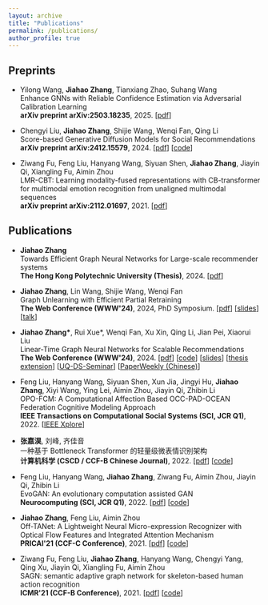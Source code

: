 ```yaml
---
layout: archive
title: "Publications"
permalink: /publications/
author_profile: true
---
```


## Preprints 

- Yilong Wang, **Jiahao Zhang**, Tianxiang Zhao, Suhang Wang <br>
Enhance GNNs with Reliable Confidence Estimation via Adversarial Calibration Learning <br>
**arXiv preprint arXiv:2503.18235**, 2025. [[pdf](https://arxiv.org/pdf/2503.18235)]
  
- Chengyi Liu, **Jiahao Zhang**, Shijie Wang, Wenqi Fan, Qing Li <br>
Score-based Generative Diffusion Models for Social Recommendations <br>
**arXiv preprint arXiv:2412.15579**, 2024. [[pdf](https://arxiv.org/pdf/2412.15579)] [[code](https://github.com/Anonymous-CodeRepository/Score-based-Generative-Diffusion-Models-for-Social-Recommendations-SGSR)]

- Ziwang Fu, Feng Liu, Hanyang Wang, Siyuan Shen, **Jiahao Zhang**, Jiayin Qi, Xiangling Fu, Aimin Zhou <br>
LMR-CBT: Learning modality-fused representations with CB-transformer for multimodal emotion recognition from unaligned multimodal sequences <br>
**arXiv preprint arXiv:2112.01697**, 2021. [[pdf](https://arxiv.org/pdf/2112.01697)]
  
## Publications

  - **Jiahao Zhang** <br>
  Towards Efficient Graph Neural Networks for Large-scale recommender systems <br>
  **The Hong Kong Polytechnic University (Thesis)**, 2024. [[pdf](https://github.com/QwQ2000/QwQ2000.github.io/blob/master/files/Jiahao_Zhang_Thesis_PolyU_2024.pdf)]

  - **Jiahao Zhang**, Lin Wang, Shijie Wang, Wenqi Fan<br>
  Graph Unlearning with Efficient Partial Retraining <br>
  **The Web Conference (WWW'24)**, 2024, PhD Symposium. [[pdf](https://arxiv.org/pdf/2403.07353.pdf)] [[slides](https://drive.google.com/file/d/15cHusRLfuj5MdorUaven0iC_9RptYST5/view?usp=sharing)] [[talk](https://youtu.be/CPa1c94EAd4?si=uOWMbYX5C-NZs1Ro)]

  - **Jiahao Zhang\***, Rui Xue\*, Wenqi Fan, Xu Xin, Qing Li, Jian Pei, Xiaorui Liu  <br>
  Linear-Time Graph Neural Networks for Scalable Recommendations <br>
  **The Web Conference (WWW'24)**, 2024. [[pdf](https://arxiv.org/pdf/2402.13973.pdf)] [[code](https://github.com/QwQ2000/TheWebConf24-LTGNN-PyTorch)] [[slides](https://drive.google.com/file/d/1jnGkJvdLuRfICGjGfVxta59ecr08J61T/view?usp=sharing)] [[thesis extension](https://github.com/QwQ2000/QwQ2000.github.io/blob/master/files/Jiahao_Zhang_Thesis_PolyU_2024.pdf)] [[UQ-DS-Seminar](https://uq-ds-seminar.github.io/longrangerecsys-jiahao)] [[PaperWeekly (Chinese)](https://mp.weixin.qq.com/s/PEFd5D9SZdZXE5TQcUDdqA)]
  
  - Feng Liu, Hanyang Wang, Siyuan Shen, Xun Jia, Jingyi Hu, **Jiahao Zhang**, Xiyi Wang, Ying Lei, Aimin Zhou, Jiayin Qi, Zhibin Li <br>
  OPO-FCM: A Computational Affection Based OCC-PAD-OCEAN Federation Cognitive Modeling Approach <br>
  **IEEE Transactions on Computational Social Systems (SCI, JCR Q1)**, 2022. [[IEEE Xplore](https://ieeexplore.ieee.org/document/9868797)]

  - **张嘉淏**, 刘峰, 齐佳音 <br> 
  一种基于 Bottleneck Transformer 的轻量级微表情识别架构 <br>
  **计算机科学 (CSCD / CCF-B Chinese Journal)**, 2022. [[pdf](https://www.jsjkx.com/CN/article/openArticlePDF.jsp?id=20830)] [[code](https://github.com/ECNU-Cross-Innovation-Lab/mini-AORCNN)]

  - Feng Liu, Hanyang Wang, **Jiahao Zhang**, Ziwang Fu, Aimin Zhou, Jiayin Qi, Zhibin Li <br>
  EvoGAN: An evolutionary computation assisted GAN <br>
  **Neurocomputing (SCI, JCR Q1)**, 2022. [[pdf](https://arxiv.org/pdf/2110.11583)] [[code](https://github.com/faceeyes/EvoGAN)]

  - **Jiahao Zhang**, Feng Liu, Aimin Zhou <br>
  Off-TANet: A Lightweight Neural Micro-expression Recognizer with Optical Flow Features and Integrated Attention Mechanism <br>
  **PRICAI'21 (CCF-C Conference)**, 2021. [[pdf](https://www.researchgate.net/profile/Feng-Liu-152/publication/355545710_Off-TANet_A_Lightweight_Neural_Micro-expression_Recognizer_with_Optical_Flow_Features_and_Integrated_Attention_Mechanism/links/6178fcba0be8ec17a93664e0/Off-TANet-A-Lightweight-Neural-Micro-expression-Recognizer-with-Optical-Flow-Features-and-Integrated-Attention-Mechanism.pdf)] [[code](https://github.com/ECNU-Cross-Innovation-Lab/PRICAI2021-Off-TANet)]

  - Ziwang Fu, Feng Liu, **Jiahao Zhang**, Hanyang Wang, Chengyi Yang, Qing Xu, Jiayin Qi, Xiangling Fu, Aimin Zhou <br>
  SAGN: semantic adaptive graph network for skeleton-based human action recognition <br>
  **ICMR'21 (CCF-B Conference)**, 2021. [[pdf](https://www.researchgate.net/profile/Feng-Liu-152/publication/354304339_SAGN_Semantic_Adaptive_Graph_Network_for_Skeleton-Based_Human_Action_Recognition/links/61d2dce4e669ee0f5c818acc/SAGN-Semantic-Adaptive-Graph-Network-for-Skeleton-Based-Human-Action-Recognition.pdf?origin=searchReact&_iepl%5BgeneralViewId%5D=q5haym7Z9LJ9U0XffDJDArOrOtBdNQxFM7Tf&_iepl%5Bcontexts%5D%5B0%5D=searchReact&_iepl%5BviewId%5D=U1L0cjeYB2aCl2YCM7w6DrzS4k6Nrah84FeN&_iepl%5BsearchType%5D=publication&_iepl%5Bdata%5D%5BcountLessEqual20%5D=1&_iepl%5Bdata%5D%5BinteractedWithPosition1%5D=1&_iepl%5Bdata%5D%5BwithEnrichment%5D=1&_iepl%5Bposition%5D=1&_iepl%5BrgKey%5D=PB%3A354304339&_iepl%5BinteractionType%5D=publicationDownload)] [[code](https://github.com/skeletonNN/SAGN)]
